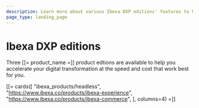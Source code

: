 ```yaml
---
description: Learn more about various Ibexa DXP editions' features to help yourself choose the right one for your project.
page_type: landing_page
---
```


# Ibexa DXP editions

Three [[= product_name =]] product edtions are available to help you accelerate your digital transformation at the speed and cost that work best for you.

[[= cards([
"ibexa_products/headless",
"https://www.ibexa.co/products/ibexa-experience",
"https://www.ibexa.co/products/ibexa-commerce",
], columns=4) =]]
